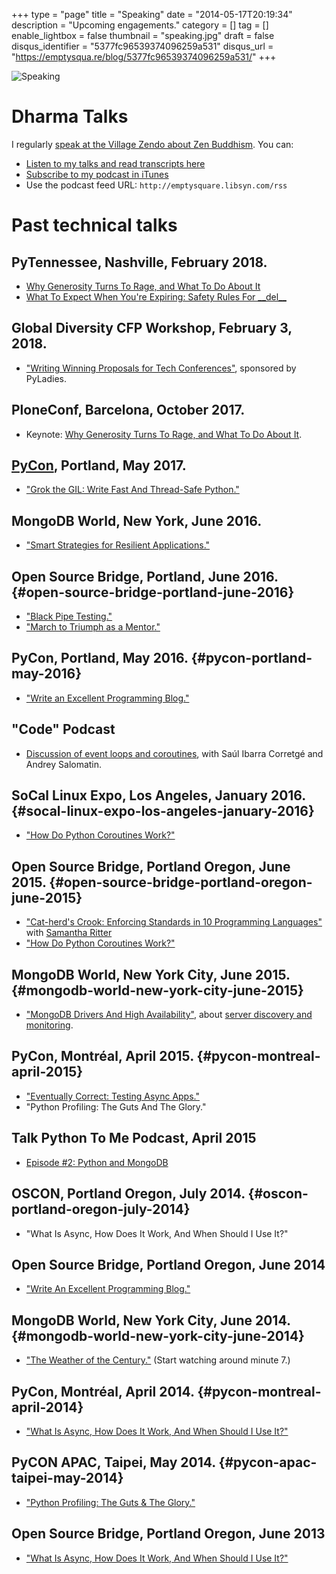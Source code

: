 +++
type = "page"
title = "Speaking"
date = "2014-05-17T20:19:34"
description = "Upcoming engagements."
category = []
tag = []
enable_lightbox = false
thumbnail = "speaking.jpg"
draft = false
disqus_identifier = "5377fc96539374096259a531"
disqus_url = "https://emptysqua.re/blog/5377fc96539374096259a531/"
+++

![Speaking](speaking.jpg "Speaking")

# Dharma Talks

I regularly [speak at the Village Zendo about Zen Buddhism](https://villagezendo.org/calendar). You can:

-   [Listen to my talks and read transcripts here](/tag/dharmatalk/)
-   [Subscribe to my podcast in
    iTunes](https://itunes.apple.com/us/podcast/a.-jesse-jiryu-daviss-dharma/id982925865?mt=2)
-   Use the podcast feed URL: `http://emptysquare.libsyn.com/rss`

# Past technical talks

## PyTennessee, Nashville, February 2018.

- [Why Generosity Turns To Rage, and What To Do About It](https://www.pytennessee.org/schedule/presentation/175/)
- [What To Expect When You're Expiring: Safety Rules For \_\_del\_\_](https://www.pytennessee.org/schedule/presentation/159/)

## Global Diversity CFP Workshop, February 3, 2018.

- ["Writing Winning Proposals for Tech Conferences"](https://www.youtube.com/watch?v=KAzChb4MYCg&feature=youtu.be&t=4m6s), sponsored by PyLadies.

## PloneConf, Barcelona, October 2017.

-  Keynote: [Why Generosity Turns To Rage, and What To Do About It](/keynote-why-generosity-turns-to-rage).

## [PyCon](https://us.pycon.org/), Portland, May 2017.

-   ["Grok the GIL: Write Fast And Thread-Safe Python."](/pycon-video-grok-the-gil/)

## MongoDB World, New York, June 2016.

-   ["Smart Strategies for Resilient
    Applications."](/how-to-write-resilient-mongodb-applications)

## Open Source Bridge, Portland, June 2016. {#open-source-bridge-portland-june-2016}

-   ["Black Pipe
    Testing."](https://emptysqua.re/blog/black-pipe-testing-series/)
-   ["March to Triumph as a
    Mentor."](https://emptysqua.re/blog/mentoring/)

## PyCon, Portland, May 2016. {#pycon-portland-may-2016}

-   ["Write an Excellent Programming
    Blog."](/write-an-excellent-blog-pycon-2016/)

## "Code" Podcast

-   [Discussion of event loops and
    coroutines](https://soundcloud.com/podcastcode/3-concurrency-event-loop-coroutines),
    with Saúl Ibarra Corretgé and Andrey Salomatin.

## SoCal Linux Expo, Los Angeles, January 2016. {#socal-linux-expo-los-angeles-january-2016}

-   ["How Do Python Coroutines Work?"](/scale14x-coroutines-talk/)

## Open Source Bridge, Portland Oregon, June 2015. {#open-source-bridge-portland-oregon-june-2015}

-   ["Cat-herd's Crook: Enforcing Standards in 10 Programming
    Languages"](https://youtu.be/OBjU_xYtPmA) with [Samantha
    Ritter](https://twitter.com/samwhocodes)
-   ["How Do Python Coroutines Work?"](https://youtu.be/GSk0tIjDT10)

## MongoDB World, New York City, June 2015. {#mongodb-world-new-york-city-june-2015}

-   ["MongoDB Drivers And High
    Availability"](https://www.mongodb.com/presentations/mongodb-drivers-and-high-availability-deep-dive),
    about [server discovery and
    monitoring](/server-discovery-and-monitoring-in-pymongo-perl-and-c/).

## PyCon, Montréal, April 2015. {#pycon-montreal-april-2015}

-   ["Eventually Correct: Testing Async
    Apps."](/pycon-video-eventually-correct-async-testing/)
-   "Python Profiling: The Guts And The Glory."

## Talk Python To Me Podcast, April 2015

-   [Episode \#2: Python and
    MongoDB](https://talkpython.fm/episodes/show/2/python-and-mongodb)

## OSCON, Portland Oregon, July 2014. {#oscon-portland-oregon-july-2014}

-   "What Is Async, How Does It Work, And When Should I Use It?"

## Open Source Bridge, Portland Oregon, June 2014

-   ["Write An Excellent Programming
    Blog."](/write-an-excellent-programming-blog/)

## MongoDB World, New York City, June 2014. {#mongodb-world-new-york-city-june-2014}

-   ["The Weather of the
    Century."](https://www.mongodb.com/presentations/weather-century-part-3-visualization)
    (Start watching around minute 7.)

## PyCon, Montréal, April 2014. {#pycon-montreal-april-2014}

-   ["What Is Async, How Does It Work, And When Should I Use
    It?"](/pycon-2014-video-what-is-async/)

## PyCON APAC, Taipei, May 2014. {#pycon-apac-taipei-may-2014}

-   ["Python Profiling: The Guts & The
    Glory."](https://www.youtube.com/watch?v=BOKcZjI5zME)

## Open Source Bridge, Portland Oregon, June 2013

-   ["What Is Async, How Does It Work, And When Should I Use
    It?"](https://youtu.be/yCIicDdFYp4)

